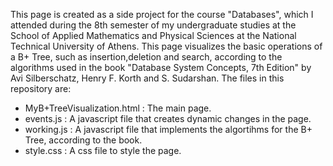 This page is created as a side project for the course "Databases", which I attended during the 8th semester of my undergraduate studies at the School of Applied Mathematics and Physical Sciences at the National Technical University of Athens. This page visualizes the basic operations of a B+ Tree, such as insertion,deletion and search, according to the algorithms used in the book "Database System Concepts, 7th Edition" by Avi Silberschatz, Henry F. Korth and S. Sudarshan.
The files in this repository are:
* MyB+TreeVisualization.html : The main page.
* events.js : A javascript file that creates dynamic changes in the page.
* working.js : A javascript file that implements the algortihms for the B+ Tree, according to the book.
* style.css : A css file to style the page.


